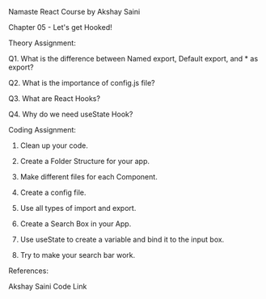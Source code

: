 Namaste React Course by Akshay Saini

Chapter 05 - Let's get Hooked!

Theory Assignment:

Q1. What is the difference between Named export, Default export, and * as export?

Q2. What is the importance of config.js file?

Q3. What are React Hooks?

Q4. Why do we need useState Hook?

Coding Assignment:

1.  Clean up your code.

2.  Create a Folder Structure for your app.

3.  Make different files for each Component.

4.  Create a config file.

5.  Use all types of import and export.

6.  Create a Search Box in your App.

7.  Use useState to create a variable and bind it to the input box.

8.  Try to make your search bar work.


References:

Akshay Saini Code Link
